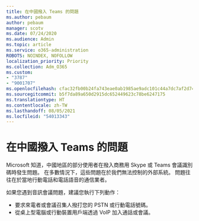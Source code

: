 ```yaml
---
title: 在中國撥入 Teams 的問題
ms.author: pebaum
author: pebaum
manager: scotv
ms.date: 07/24/2020
ms.audience: Admin
ms.topic: article
ms.service: o365-administration
ROBOTS: NOINDEX, NOFOLLOW
localization_priority: Priority
ms.collection: Adm_O365
ms.custom:
- "3787"
- "9001707"
ms.openlocfilehash: cfac32fb00b24fa743eae0ab1985ae9adc101c44a7dc7af2d7435c95913ce0a2
ms.sourcegitcommit: b5f7da89a650d2915dc652449623c78be6247175
ms.translationtype: HT
ms.contentlocale: zh-TW
ms.lasthandoff: 08/05/2021
ms.locfileid: "54013343"
---
```

# <a name="issues-dialing-into-teams-in-china"></a>在中國撥入 Teams 的問題

Microsoft 知道，中國地區的部分使用者在撥入商務用 Skype 或 Teams 會議識別碼時發生問題。 在多數情況下，這些問題在於我們無法控制的外部系統。 問題往往在於當地行動電話和電話語音的通信業者。

如果您遇到音訊會議問題，建議您執行下列動作：

-   要求來電者或會議召集人撥打您的 PSTN 或行動電話號碼。
-   從桌上型電腦或行動裝置用戶端透過 VoIP 加入通話或會議。